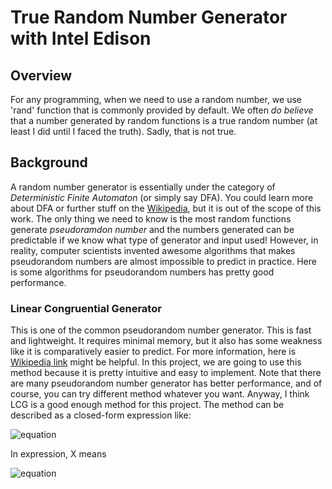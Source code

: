 # True Random Number Generator with Intel Edison

## Overview
For any programming, when we need to use a random number, we use 'rand' function that is commonly provided by default. We often _do believe_ that a number generated by random functions is a true random number (at least I did until I faced the truth). Sadly, that is not true.

## Background
A random number generator is essentially under the category of _Deterministic Finite Automaton_ (or simply say DFA). You could learn more about DFA or further stuff on the [Wikipedia](https://en.wikipedia.org/wiki/Deterministic_finite_automaton), but it is out of the scope of this work. The only thing we need to know is the most random functions generate _pseudoramdon number_ and the numbers generated can be predictable if we know what type of generator and input used! However, in reality, computer scientists invented awesome algorithms that makes pseudorandom numbers are almost impossible to predict in practice. Here is some algorithms for pseudorandom numbers has pretty good performance.

### Linear Congruential Generator
This is one of the common pseudorandom number generator. This is fast and lightweight. It requires minimal memory, but it also has some weakness like it is comparatively easier to predict. For more information, here is [Wikipedia link](https://en.wikipedia.org/wiki/Linear_congruential_generator) might be helpful.
In this project, we are going to use this method because it is pretty intuitive and easy to implement.
Note that there are many pseudorandom number generator has better performance, and of course, you can try different method whatever you want. Anyway, I think LCG is a good enough method for this project.
The method can be described as a closed-form expression like:

![equation](https://latex.codecogs.com/gif.latex?\fn_cm&space;X_{n&plus;1}=(aX_n&plus;c)\mod{m})

In expression, X means 

![equation](https://latex.codecogs.com/gif.latex?\fn_phv&space;X_0)
